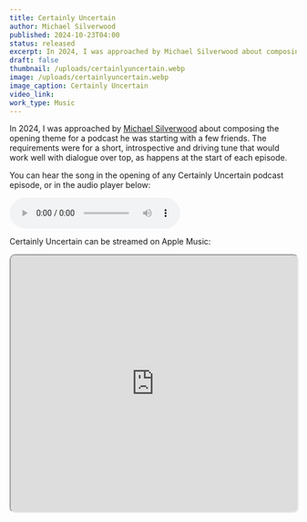```yaml
---
title: Certainly Uncertain
author: Michael Silverwood
published: 2024-10-23T04:00
status: released
excerpt: In 2024, I was approached by Michael Silverwood about composing the opening theme for a podcast.
draft: false
thumbnail: /uploads/certainlyuncertain.webp
image: /uploads/certainlyuncertain.webp
image_caption: Certainly Uncertain
video_link: 
work_type: Music
---
```

In 2024, I was approached by [Michael Silverwood](https://pixilestudios.com/) about composing the opening theme for a podcast he was starting with a few friends. The requirements were for a short, introspective and driving tune that would work well with dialogue over top, as happens at the start of each episode.

You can hear the song in the opening of any Certainly Uncertain podcast episode, or in the audio player below:

<audio controls src="/uploads/Certainly_Uncertain_Theme.mp3" title="Lex Feathers - Certainly Uncertain Theme"></audio>

Certainly Uncertain can be streamed on Apple Music:

<iframe src="https://embed.podcasts.apple.com/ca/podcast/certainly-uncertain-with-michael-matt-and-aashay/id1775757506" style="width: 100%; max-width: 660px; overflow: hidden; border-radius: 10px;" height="450"></iframe>